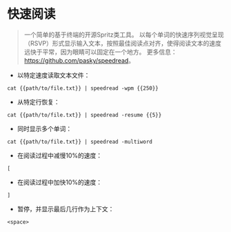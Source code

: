 # 快速阅读

> 一个简单的基于终端的开源Spritz类工具。
> 以每个单词的快速序列视觉呈现（RSVP）形式显示输入文本，按照最佳阅读点对齐，使得阅读文本的速度远快于平常，因为眼睛可以固定在一个地方。
> 更多信息：<https://github.com/pasky/speedread>。

- 以特定速度读取文本文件：

`cat {{path/to/file.txt}} | speedread -wpm {{250}}`

- 从特定行恢复：

`cat {{path/to/file.txt}} | speedread -resume {{5}}`

- 同时显示多个单词：

`cat {{path/to/file.txt}} | speedread -multiword`

- 在阅读过程中减慢10%的速度：

`[`

- 在阅读过程中加快10%的速度：

`]`

- 暂停，并显示最后几行作为上下文：

`<space>`